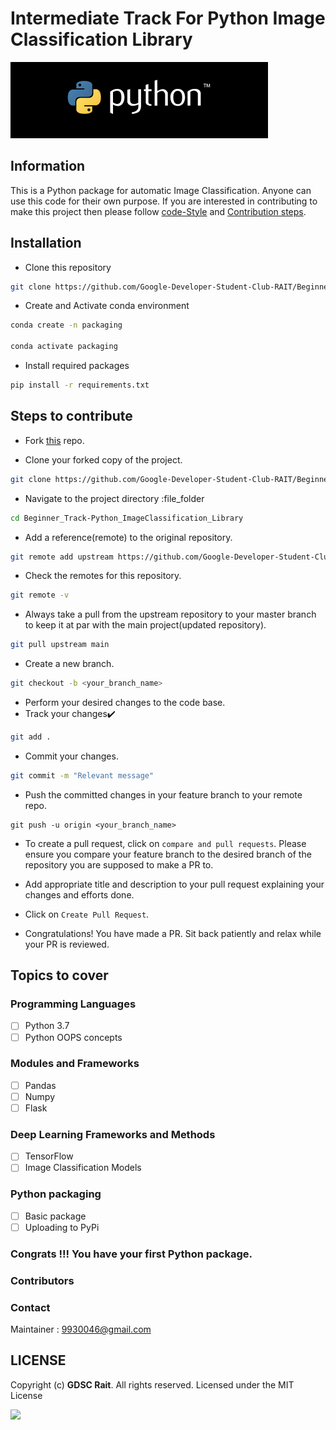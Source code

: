 # Intermediate Track For Python Image Classification Library
![](Python.png)

## Information 
This is a Python package for automatic Image Classification. 
Anyone can use this code for their own purpose. If you are interested in contributing to make this project then please follow [code-Style](#code-style) and [Contribution steps](#step-to-contribute).

## Installation

- Clone this repository
```bash
git clone https://github.com/Google-Developer-Student-Club-RAIT/Beginner_Track-Python_ImageClassification_Library.git
```

- Create and Activate conda environment
```bash
conda create -n packaging

conda activate packaging
```

- Install required packages
```bash
pip install -r requirements.txt
```

## Steps to contribute

- Fork [this](https://github.com/Google-Developer-Student-Club-RAIT/Beginner_Track-Python_ImageClassification_Library.git) repo.

- Clone your forked copy of the project.
```bash
git clone https://github.com/Google-Developer-Student-Club-RAIT/Beginner_Track-Python_ImageClassification_Library.git
```

- Navigate to the project directory :file_folder
```bash
cd Beginner_Track-Python_ImageClassification_Library
```
- Add a reference(remote) to the original repository.
```bash
git remote add upstream https://github.com/Google-Developer-Student-Club-RAIT/Beginner_Track-Python_ImageClassification_Library.git
```

- Check the remotes for this repository.
```bash
git remote -v
```
- Always take a pull from the upstream repository to your master branch to keep it at par with the main project(updated repository).
```bash
git pull upstream main
```

- Create a new branch.
```bash
git checkout -b <your_branch_name>
```
- Perform your desired changes to the code base.
- Track your changes:heavy_check_mark:
```bash
git add . 
```
- Commit your changes.
```bash
git commit -m "Relevant message"
```
- Push the committed changes in your feature branch to your remote repo.
```
git push -u origin <your_branch_name>
```

-  To create a pull request, click on `compare and pull requests`. Please ensure you compare your feature branch to the desired branch of the repository you are supposed to make a PR to.


- Add appropriate title and description to your pull request explaining your changes and efforts done.


- Click on `Create Pull Request`.


- Congratulations! You have made a PR. Sit back patiently and relax while your PR is reviewed.

## Topics to cover

### Programming Languages

- [ ] Python 3.7
- [ ] Python OOPS concepts

### Modules and Frameworks

- [ ] Pandas
- [ ] Numpy
- [ ] Flask

### Deep Learning Frameworks and Methods

- [ ] TensorFlow
- [ ] Image Classification Models

### Python packaging

- [ ] Basic package
- [ ] Uploading to PyPi

### Congrats !!! You have your first Python package. 


### Contributors

### Contact

Maintainer : 9930046@gmail.com

## LICENSE
Copyright (c) **GDSC Rait**. All rights reserved. Licensed under the MIT License

[![](https://img.shields.io/github/license/junaidrahim/desiresalesportal?style=for-the-badge)](LICENSE)
